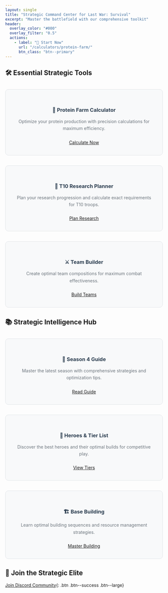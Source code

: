 ```yaml
---
layout: single
title: "Strategic Command Center for Last War: Survival"
excerpt: "Master the battlefield with our comprehensive toolkit"
header:
  overlay_color: "#000"
  overlay_filter: "0.5"
  actions:
    - label: "🚀 Start Now"
      url: "/calculators/protein-farm/"
      btn_class: "btn--primary"
---
```


## 🛠️ Essential Strategic Tools

<div class="tool-grid">
  <div class="tool-card">
    <h3>🧮 Protein Farm Calculator</h3>
    <p>Optimize your protein production with precision calculations for maximum efficiency.</p>
    <a href="/calculators/protein-farm/" class="btn btn--primary">Calculate Now</a>
  </div>
  
  <div class="tool-card">
    <h3>🔬 T10 Research Planner</h3>
    <p>Plan your research progression and calculate exact requirements for T10 troops.</p>
    <a href="/calculators/t10-research/" class="btn btn--primary">Plan Research</a>
  </div>
  
  <div class="tool-card">
    <h3>⚔️ Team Builder</h3>
    <p>Create optimal team compositions for maximum combat effectiveness.</p>
    <a href="/calculators/team-builder/" class="btn btn--primary">Build Teams</a>
  </div>
</div>

## 📚 Strategic Intelligence Hub

<div class="tool-grid">
  <div class="tool-card">
    <h3>📖 Season 4 Guide</h3>
    <p>Master the latest season with comprehensive strategies and optimization tips.</p>
    <a href="/guides/season4/" class="btn btn--info">Read Guide</a>
  </div>
  
  <div class="tool-card">
    <h3>🦸 Heroes & Tier List</h3>
    <p>Discover the best heroes and their optimal builds for competitive play.</p>
    <a href="/guides/heroes/" class="btn btn--info">View Tiers</a>
  </div>
  
  <div class="tool-card">
    <h3>🏗️ Base Building</h3>
    <p>Learn optimal building sequences and resource management strategies.</p>
    <a href="/guides/base-building/" class="btn btn--info">Master Building</a>
  </div>
</div>

## 💬 Join the Strategic Elite

[Join Discord Community](/community/){: .btn .btn--success .btn--large}

<style>
.tool-grid {
  display: grid;
  grid-template-columns: repeat(auto-fit, minmax(300px, 1fr));
  gap: 2rem;
  margin: 2rem 0;
}

.tool-card {
  background: #f8f9fa;
  padding: 2rem;
  border-radius: 10px;
  text-align: center;
  border: 1px solid #dee2e6;
  transition: transform 0.3s ease;
}

.tool-card:hover {
  transform: translateY(-5px);
  box-shadow: 0 10px 25px rgba(0,0,0,0.1);
}

.tool-card h3 {
  color: #2c3e50;
  margin-bottom: 1rem;
}

.tool-card p {
  color: #6c757d;
  margin-bottom: 1.5rem;
  line-height: 1.6;
}

@media (prefers-color-scheme: dark) {
  .tool-card {
    background: #2c3e50;
    border-color: #34495e;
    color: #ecf0f1;
  }
  
  .tool-card h3 {
    color: #ecf0f1;
  }
  
  .tool-card p {
    color: #bdc3c7;
  }
}
</style>

